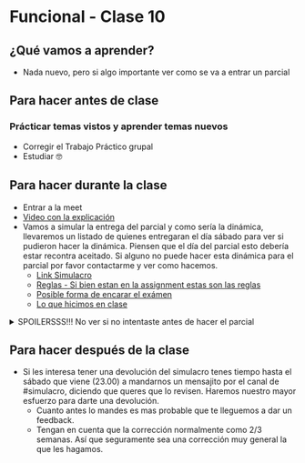 # Funcional - Clase 10

## ¿Qué vamos a aprender?

* Nada nuevo, pero si algo importante ver como se va a entrar un parcial

## Para hacer antes de clase

### Prácticar temas vistos y aprender temas nuevos

* Corregir el Trabajo Práctico grupal
* Estudiar 🤓

## Para hacer durante la clase

* Entrar a la meet
* [Video con la explicación](https://drive.google.com/file/d/1jyeEiPrIFloxi5kEC4woD2TCn5416SPu/view?usp=sharing)
* Vamos a simular la entrega del parcial y como sería la dinámica, llevaremos un listado de quienes entregaran el día sábado para ver si pudieron hacer la dinámica. Piensen que el día del parcial esto debería estar recontra aceitado. Si alguno no puede hacer esta dinámica para el parcial por favor contactarme y ver como hacemos.
  * [Link Simulacro](https://classroom.github.com/a/lR3iD-JR)
  * [Reglas - Si bien estan en la assignment estas son las reglas](https://docs.google.com/document/d/13OBHwqe5uoDRLnVfM2VU9ogupkJQHpLA0wSTlN57x8g)
  * [Posible forma de encarar el exámen](https://drive.google.com/file/d/1F6tWEs2Zsyna5EQmSFRv2REJFvyF6ZK1/view?usp=sharing)
  * [Lo que hicimos en clase](https://github.com/pdep-utn/sabados-tarde/blob/master/seguimiento/2020/funcional/practica/clase10.hs)

<details>
  <summary>SPOILERSSS!!! No ver si no intentaste antes de hacer el parcial</summary>
  * [Una posible resolución](https://github.com/pdep-utn/sabados-tarde/blob/master/seguimiento/2020/funcional/practica/completo.hs)
</details>

## Para hacer después de la clase

* Si les interesa tener una devolución del simulacro tenes tiempo hasta el sábado que viene (23.00) a mandarnos un mensajito por el canal de #simulacro, diciendo que queres que lo revisen. Haremos nuestro mayor esfuerzo para darte una devolución.
  * Cuanto antes lo mandes es mas probable que te lleguemos a dar un feedback.
  * Tengan en cuenta que la corrección normalmente como 2/3 semanas. Así que seguramente sea una corrección muy general la que les hagamos.
